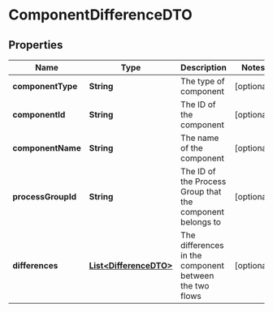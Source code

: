 
# ComponentDifferenceDTO

## Properties
Name | Type | Description | Notes
------------ | ------------- | ------------- | -------------
**componentType** | **String** | The type of component |  [optional]
**componentId** | **String** | The ID of the component |  [optional]
**componentName** | **String** | The name of the component |  [optional]
**processGroupId** | **String** | The ID of the Process Group that the component belongs to |  [optional]
**differences** | [**List&lt;DifferenceDTO&gt;**](DifferenceDTO.md) | The differences in the component between the two flows |  [optional]



